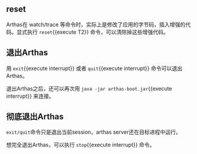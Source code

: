 ## reset

Arthas在 watch/trace 等命令时，实际上是修改了应用的字节码，插入增强的代码。显式执行 `reset`{{execute T2}} 命令，可以清除掉这些增强代码。

## 退出Arthas

用 `exit`{{execute interrupt}} 或者 `quit`{{execute interrupt}} 命令可以退出Arthas。

退出Arthas之后，还可以再次用 `java -jar arthas-boot.jar`{{execute interrupt}} 来连接。


## 彻底退出Arthas

`exit/quit`命令只是退出当前session，arthas server还在目标进程中运行。

想完全退出Arthas，可以执行 `stop`{{execute interrupt}} 命令。

